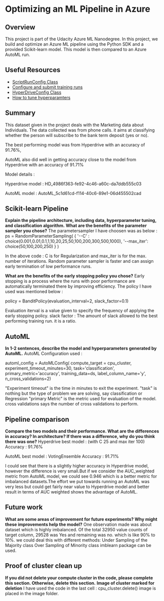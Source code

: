 # Optimizing an ML Pipeline in Azure

## Overview
This project is part of the Udacity Azure ML Nanodegree.
In this project, we build and optimize an Azure ML pipeline using the Python SDK and a provided Scikit-learn model.
This model is then compared to an Azure AutoML run.

## Useful Resources
- [ScriptRunConfig Class](https://docs.microsoft.com/en-us/python/api/azureml-core/azureml.core.scriptrunconfig?view=azure-ml-py)
- [Configure and submit training runs](https://docs.microsoft.com/en-us/azure/machine-learning/how-to-set-up-training-targets)
- [HyperDriveConfig Class](https://docs.microsoft.com/en-us/python/api/azureml-train-core/azureml.train.hyperdrive.hyperdriveconfig?view=azure-ml-py)
- [How to tune hyperparamters](https://docs.microsoft.com/en-us/azure/machine-learning/how-to-tune-hyperparameters)


## Summary
This dataset given in the project deals with the Marketing data about Individuals.
The data collected was from phone calls. it aims at classifying whether the person will subscribe to the bank term deposit (yes or no).

The best performing model was from Hyperdrive with an accuracy of 91.76%, 

AutoML also did well in getting accuracy close to the model from Hyperdrive with an accuracy of 91.71%

Model details :

Hyperdrive model : HD_4986f363-fe92-4c46-a60c-da7ddb555c03


AutoML model : AutoML_5c1d61cd-f114-40c6-89e1-06d455502cad

## Scikit-learn Pipeline
**Explain the pipeline architecture, including data, hyperparameter tuning, and classification algorithm.**
**What are the benefits of the parameter sampler you chose?**
The parametersampler I have choosen was as below :
ps = RandomParameterSampling(
    {
        '--C' : choice(0.001,0.01,0.1,1,10,20,25,50,100,200,300,500,1000),
        '--max_iter': choice(50,100,200,250)
    }
)

In the above code : C is for Regularization and max_iter is for the max. number of iterations. Random parameter sampler is faster and can assign early termination of low performance runs.

**What are the benefits of the early stopping policy you chose?**
Early stopping is a process where the runs with poor performance are automatically terminated there by improving efficiency.
The policy I have used was mentioned below :

policy = BanditPolicy(evaluation_interval=2, slack_factor=0.1)

Evaluation iterval is a value given to specify the frequency of applying the early stopping policy.
slack factor : The amount of slack allowed to the best performing training run. it is a ratio.

## AutoML
**In 1-2 sentences, describe the model and hyperparameters generated by AutoML.**
AutoML Configuration used :

automl_config = AutoMLConfig(
    compute_target = cpu_cluster,
    experiment_timeout_minutes=30,
    task='classification',
    primary_metric='accuracy',
    training_data=ds,
    label_column_name='y',
    n_cross_validations=2)

"Experiment timeout" is the time in minutes to exit the experiment. 
"task" is nothing but the type of problem we are solving, say classification or Regression
"primary Metric" is the metric used for evaluation of the model.
cross validations says the number of cross validations to perform.


## Pipeline comparison
**Compare the two models and their performance. What are the differences in accuracy? In architecture? If there was a difference, why do you think there was one?**
Hyperdrive best model : (with C 25 and max iter 100)
Accuracy : 91.76%

AutoML best model : VotingEnsemble
Accuracy : 91.71%

I could see that there is a slightly higher accuracy in Hyperdrive model, however the difference is very small.But if we consider the AUC_weighted metric from AutoML model, we could see 0.946 which is a better metric for imbalanced datasets.The effort we put towards running an AutoML was very less but could get fairly near value to Hyperdrive model and better result in terms of AUC weighted shows the advantage of AutoML.


## Future work
**What are some areas of improvement for future experiments? Why might these improvements help the model?**
One observation made was about dataset which is highly imbalanced.
Of the total 32950 value counts of target column, 29528 was Yes and remaining was no.
which is like 90% to 10%.
we could deal this with different methods:
Under Sampling of the Majority class
Over Sampling of Minority class
imblearn package can be used.

## Proof of cluster clean up
**If you did not delete your compute cluster in the code, please complete this section. Otherwise, delete this section.**
**Image of cluster marked for deletion**
I have used the code in the last cell :
cpu_cluster.delete()
image is placed in the image folder.
